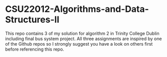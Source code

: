 # CSU22012-Algorithms-and-Data-Structures-II
This repo contains 3 of my solution for algorithm 2 in Trinity College Dublin including final bus system project.
All three assignments are inspired by one of the Github repos so I strongly suggest you have a look on others first before referencing this repo.
